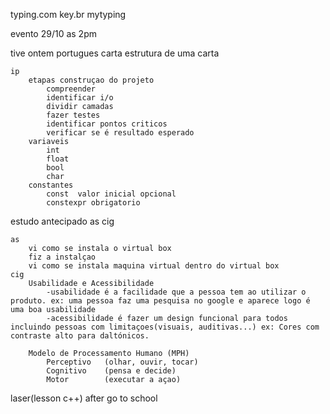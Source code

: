typing.com
key.br
mytyping

evento 29/10 as 2pm

tive ontem portugues
        carta
        estrutura de uma carta 

    ip
        etapas construçao do projeto
            compreender 
            identificar i/o
            dividir camadas
            fazer testes
            identificar pontos criticos
            verificar se é resultado esperado
        variaveis
            int 
            float
            bool
            char
        constantes
            const  valor inicial opcional
            constexpr obrigatorio


estudo antecipado as cig

    as
        vi como se instala o virtual box 
        fiz a instalçao
        vi como se instala maquina virtual dentro do virtual box 
    cig
        Usabilidade e Acessibilidade
            -usabilidade é a facilidade que a pessoa tem ao utilizar o produto. ex: uma pessoa faz uma pesquisa no google e aparece logo é uma boa usabilidade
            -acessibilidade é fazer um design funcional para todos incluindo pessoas com limitaçoes(visuais, auditivas...) ex: Cores com contraste alto para daltónicos.

        Modelo de Processamento Humano (MPH)
            Perceptivo	 (olhar, ouvir, tocar)	
            Cognitivo	 (pensa e decide)
            Motor        (executar a açao)

        
laser(lesson c++) after go to school


        
    